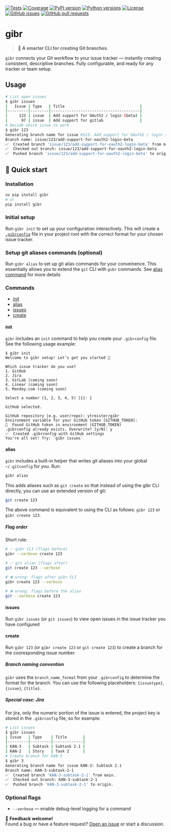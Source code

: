 [![Tests](https://github.com/ytreister/gibr/actions/workflows/test.yml/badge.svg)](https://github.com/ytreister/gibr/actions/workflows/test.yml)
[![Coverage](https://codecov.io/gh/ytreister/gibr/branch/main/graph/badge.svg)](https://codecov.io/gh/ytreister/gibr)
[![PyPI version](https://img.shields.io/pypi/v/gibr.svg)](https://pypi.org/project/gibr/)
[![Python versions](https://img.shields.io/pypi/pyversions/gibr.svg)](https://pypi.org/project/gibr/)
[![License](https://img.shields.io/github/license/ytreister/gibr.svg)](https://github.com/ytreister/gibr/blob/main/LICENSE)
[![GitHub issues](https://img.shields.io/github/issues/ytreister/gibr.svg)](https://github.com/ytreister/gibr/issues)
[![GitHub pull requests](https://img.shields.io/github/issues-pr/ytreister/gibr.svg)](https://github.com/ytreister/gibr/pulls)

# gibr
> 🧩 **A smarter CLI for creating Git branches.**

`gibr` connects your Git workflow to your issue tracker — instantly creating consistent, descriptive branches.
Fully configurable, and ready for any tracker or team setup.

## Usage
```bash
# List open issues
$ gibr issues
|   Issue | Type   | Title                                 |
|---------|--------|---------------------------------------|
|     123 | issue  | Add support for OAuth2 / login (beta) |
|      97 | issue  | Add support for gitlab                |
# Decide which issue to work
$ gibr 123
Generating branch name for issue #123: Add support for OAuth2 / login (beta)
Branch name: issue/123/add-support-for-oauth2-login-beta
✅  Created branch 'issue/123/add-support-for-oauth2-login-beta' from main.
✅  Checked out branch: issue/123/add-support-for-oauth2-login-beta
✅  Pushed branch 'issue/123/add-support-for-oauth2-login-beta' to origin.
```

## 🚀 Quick start
### Installation
```bash
uv pip install gibr
# or
pip install gibr
```
### Initial setup
Run `gibr init` to set up your configuration interactively. This will create a [`.gibrconfig`](#branch-naming-convention) file in your project root with the correct format for your chosen issue tracker.
### Setup git aliases commands (optional)
Run `gibr alias` to set up git alias commands for your conveinence. This essentially allows you to extend the `git` CLI with `gibr` commands. See [alias command](#alias) for more details

### Commands
- [init](#init)
- [alias](#alias)
- [issues](#issues)
- [create](#create)

#### init
`gibr` includes an `init` command to help you create your `.gibrconfig` file. See the following usage example:
```
$ gibr init
Welcome to gibr setup! Let’s get you started 🚀

Which issue tracker do you use?
1. GitHub
2. Jira
3. GitLab (coming soon)
4. Linear (coming soon)
5. Monday.com (coming soon)

Select a number (1, 2, 3, 4, 5) [1]: 1

GitHub selected.

GitHub repository (e.g. user/repo): ytreister/gibr
Environment variable for your GitHub token [GITHUB_TOKEN]:
🎉  Found GitHub token in environment (GITHUB_TOKEN)
.gibrconfig already exists. Overwrite? [y/N]: y
✅  Created .gibrconfig with GitHub settings
You're all set! Try: `gibr issues`
```

#### alias
`gibr` includes a built-in helper that writes git aliases into your global
`~/.gitconfig` for you. Run:

```bash
gibr alias
```

This adds aliases such as `git create` so that instead of using the gibr CLI directly, you can use an extended version of git:

```bash
git create 123
```

The above command is equivalent to using the CLI as follows: `gibr 123` or
`gibr create 123`.

##### Flag order

Short rule:

```bash
# ✅ gibr CLI (flags before)
gibr --verbose create 123

# ✅ git alias (flags after)
git create 123 --verbose

# ❌ wrong: flags after gibr CLI
gibr create 123 --verbose 

# ❌ wrong: flags before the alias
git --verbose create 123
```

#### issues
Run `gibr issues` (or `git issues`) to view open issues in the issue tracker you have configured
#### create
Run `gibr 123` (or `gibr create 123` or `git create 123`) to create a branch for the cooresponding issue number.
##### Branch naming convention
`gibr` uses the `branch_name_format` from your `.gibrconfig` to determine the format for the branch.
You can use the following placeholders: `{issuetype}`, `{issue}`, `{title}`.
##### Special case: Jira
For jira, only the numeric portion of the issue is entered, the project key is stored in the `.gibrconfig` file, so for example:
```bash
# List issues
$ gibr issues
| Issue   | Type    | Title       |
|---------|---------|-------------|
| KAN-3   | Subtask | Subtask 2.1 |
| KAN-2   | Story   | Task 2      |
# Create branch for KAN-3
$ gibr 3
Generating branch name for issue KAN-3: Subtask 2.1
Branch name: KAN-3-subtask-2-1
✅  Created branch 'KAN-3-subtask-2-1' from main.
✅  Checked out branch: KAN-3-subtask-2-1
✅  Pushed branch 'KAN-3-subtask-2-1' to origin.
```
### Optional flags
- `--verbose` — enable debug-level logging for a command

💬 **Feedback welcome!**  
Found a bug or have a feature request? [Open an issue](https://github.com/ytreister/gibr/issues) or start a discussion.
